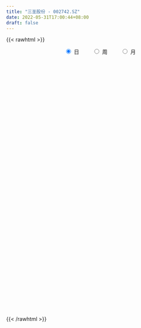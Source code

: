 ```yaml
---
title: "三圣股份 - 002742.SZ"
date: 2022-05-31T17:00:44+08:00
draft: false
---
```

{{< rawhtml >}}
    <div style="text-align: center">
        <label style="padding: 1rem;"><input style="margin-right: .5rem" type="radio" name="period" value="D" checked onclick="period_change(this)">日</label>
        <label style="padding: 1rem;"><input style="margin-right: .5rem" type="radio" name="period" value="W" onclick="period_change(this)">周</label>
        <label style="padding: 1rem;"><input style="margin-right: .5rem" type="radio" name="period" value="M" onclick="period_change(this)">月</label>
    </div>
    <div id="chart" style="height: 700px;"></div> 
    <script type="text/javascript">
        const D_v = [97477.98,100893.05,48291.0,58465.84,38786.84,41685.84,31037.0,47216.04,41617.54,51809.04,106845.84,91307.0,35222.0,255364.44,154939.01,113698.0,126139.5,88811.0,66279.01,52956.0,60341.04,54320.0,48999.0,52445.0,39421.5,40238.03,43283.04,33837.0,31082.52,65276.54,55965.04,108331.46,121865.0,80159.5,72457.0,114283.57,102310.67,164454.67,74319.0,103983.01,65028.5,43613.0,39296.0,67415.0,62986.5,65347.67,141119.0,88432.5,45438.0,71142.85,133387.32,89266.35,50267.5,119390.32,108842.5,60384.0,82169.35,75241.35,65708.0,112710.0,53126.0,45664.0,54461.0,43416.0,85250.0,66534.0,160737.0,126041.5,109082.5,87317.0,52193.5,50825.0,81340.0,55898.0,45152.0,61045.74,63151.0,45069.0,125723.44,165545.06,182565.15,79256.19,59302.0,71762.0,86275.5,80279.85,51791.81,52673.43,55233.82,49947.0,42368.5,55984.44,54061.26,57932.0,46129.0,33743.0,28358.0,22163.0,34536.0,36641.03,71308.0,32526.0,26853.5,31132.0,19423.0,27103.0,55952.0,19489.0,20471.78,29146.0,26161.0,46187.48,19699.0,23873.0,27922.08,20872.0,41196.08,47773.28,28300.0,37363.78,39613.0,42340.5,67591.15,35893.0,48460.0,56008.46,36949.0,43442.42,45998.8,53149.0,34535.04,48795.0,35833.5,37056.5,41893.0,38008.0,18792.0,31176.86,33582.0,44851.0,62889.0,67988.0,32425.0,34849.0,34037.0,32522.0,25597.0,32276.0,38736.0,43346.0,57656.5,64310.0,255376.51,158994.54,121400.0,72269.0,48906.26,66503.0,107819.1,194955.67,117191.04,69603.0,64288.04,58365.51,45394.0,64437.0,73503.5,47442.3,46837.0,67171.34,71993.0,49380.0,70270.22,64419.0,82355.0,59722.0,45296.0,33552.0,52778.22,34163.0,22822.0,25942.0,29764.0,44039.0,54845.0,35647.75,50715.0,70051.71,46249.0,108157.21,53900.5,37066.0,52955.0,37726.0,72381.0,78936.5,36647.0,49020.5,54756.0,95029.0,72560.82,59657.0,36115.0,49426.5,27267.5,28066.0,25759.0,24072.0,45282.5,25602.0,28425.0,27798.0,25731.0,68402.82,66203.0,51701.22,43516.0,29186.0,21868.5,26691.0,31080.0,23358.0,18322.0,16625.5,40369.0,28816.0,48258.0,31965.78,37677.0,25363.0,31910.0,32693.0,20017.0,27839.0,16108.0,70749.28,109520.68,84807.44,70947.68,70942.5,45518.0,85128.0,47118.45,42024.5,56208.0,32860.0,27911.0,21040.0,20064.0,31266.0]
const D_histogram = [0.0,0.0089344729,0.0172365874,0.0227533256,0.0166105384,0.0200365355,0.0190239713,0.0088573571,0.0081439876,-0.0057707363,-0.0138155185,-0.0324059884,-0.0750650107,-0.0984935587,-0.1116070511,-0.1064644577,-0.0905444093,-0.0736028601,-0.0586559322,-0.049438108,-0.0352472363,-0.0249846944,-0.0151126812,-0.002777623,0.0047173408,0.0087749773,0.0142745153,0.0203569799,0.0200577948,0.0214722729,0.0244759297,0.0442168266,0.0713981419,0.0748519283,0.0726547528,0.0866487245,0.0875237341,0.1048195675,0.1089258917,0.0845182868,0.0599181489,0.0401794091,0.0206018,0.0155062289,0.0107850221,0.0001396054,0.0131421598,0.0096227565,-0.0028133757,-0.0163509462,-0.006857589,0.0012728407,0.001099959,0.0129600477,0.0272436685,0.0301100914,0.0307069593,0.0342472744,0.0259671301,0.0246929115,0.0239913279,0.0172489917,0.003843676,-0.0053857782,-0.0025673119,-0.0165900519,0.0055530915,0.0255783375,0.0508261915,0.0594009751,0.0543878034,0.0371677428,0.0175818683,-0.0088819676,-0.016551249,-0.0100861777,-0.0142231884,-0.0158216193,0.0098180009,0.0569070453,0.0471952613,0.0456793701,0.0320450896,0.0382603504,0.0373586027,0.0408926482,0.0443757932,0.0360561218,0.0149490356,-0.0067187916,-0.0065270746,-0.0328345205,-0.030263024,-0.0211437719,-0.0313247278,-0.0389576962,-0.04833377,-0.0562861867,-0.0685447062,-0.0661107757,-0.0678465224,-0.0764173519,-0.0771616317,-0.0887399143,-0.0928978218,-0.0983568509,-0.0990156382,-0.1015109288,-0.0984133664,-0.0802612079,-0.0738634075,-0.0411766826,-0.0178829236,-0.0112294818,-0.0038418791,0.0029891909,0.0244227674,0.0455333677,0.0537439212,0.0654414271,0.0715421876,0.0704612621,0.074347713,0.0765071951,0.0734676077,0.0729048267,0.0622706176,0.0451011913,0.0233565191,0.0074889486,-0.0064329397,-0.0024364257,-0.0065582541,-0.0161756583,-0.018485729,-0.0307305367,-0.0376413082,-0.0433134494,-0.0369641752,-0.0226905247,-0.005422914,0.0128284163,0.0198613165,0.0232778378,0.0190901152,0.0122267468,0.002741904,-0.013638656,-0.027707947,-0.021658946,-0.0051824528,-0.0040819516,0.0186034444,0.0369936347,0.0363270739,0.0236682562,0.0111225185,-0.0083781445,0.0026266942,0.0334452651,0.0430820786,0.0362865,0.0296757737,0.0119726379,-0.0028477928,-0.0112489378,-0.036858564,-0.0514059735,-0.0747326285,-0.1028069686,-0.1238547483,-0.145494533,-0.1239197121,-0.1092925485,-0.0625234771,-0.0393991705,-0.0283883002,-0.0293114622,-0.0248359114,-0.0254508579,-0.0183171825,-0.0143171511,-0.0022474575,0.0136143765,0.0169506313,0.0262624557,0.0260081199,0.0407717843,0.0557852811,0.0840810759,0.100519885,0.1052452274,0.0970357973,0.08092829,0.0618067044,0.050591941,0.0377856647,0.0322251837,0.0161080292,-0.0338974412,-0.0405416892,-0.0521142664,-0.0520105062,-0.0566004969,-0.0631246442,-0.0678224964,-0.0645930455,-0.0647132835,-0.0616738306,-0.0560345342,-0.0412754936,-0.0265854054,-0.0254115531,-0.0052714374,0.0001855358,0.0057255629,0.0008033532,-0.0002093582,-0.0102052862,-0.0144354544,-0.0173498089,-0.0179707647,-0.0170807519,-0.0209950086,-0.0308583279,-0.0336521941,-0.0554044406,-0.0820292762,-0.0794929984,-0.0675653478,-0.0438408724,-0.0279060158,-0.0240070357,-0.0086562849,0.0092581719,0.0590899585,0.0795930719,0.0957735647,0.1043491673,0.107470792,0.1086799104,0.1134846327,0.1110980108,0.1104576561,0.0845283986,0.0707185629,0.0612386386,0.0516391138,0.0449028591,0.0319157334]
const D_fast = [0.0,0.0111680912,0.0237793524,0.0349844221,0.0329942695,0.0414294005,0.0451728291,0.0372205542,0.0385431816,0.0231857736,0.0116871118,-0.0150048553,-0.0764301303,-0.1244820679,-0.1654973231,-0.1869708441,-0.193686898,-0.1951460639,-0.194863119,-0.1980048218,-0.1926257591,-0.1886093908,-0.1825155479,-0.1708748956,-0.1622005965,-0.1559492157,-0.1468810489,-0.1357093392,-0.1309940757,-0.1242115293,-0.1150888901,-0.0842937865,-0.0392629357,-0.0170961673,-0.0011296546,0.0345264982,0.0572824413,0.1007831666,0.1321209637,0.1288429306,0.1192223299,0.1095284424,0.0951012833,0.0938822694,0.0918573182,0.0812468028,0.0975348971,0.0964211829,0.0832817068,0.0656563997,0.0734353598,0.0818839996,0.0819861077,0.0970862082,0.1181807462,0.1285746919,0.1368482996,0.1489504333,0.1471620716,0.1520610808,0.1573573293,0.154927241,0.1424828443,0.1319069455,0.1340835838,0.1159133309,0.1394447471,0.1658645776,0.2038189795,0.2272440068,0.235827786,0.227899661,0.2127092536,0.1840249257,0.1722178322,0.176161359,0.1684685512,0.1629147154,0.191008836,0.2523246416,0.254411673,0.2643156243,0.2586926161,0.2744729645,0.2829108675,0.2966680751,0.3112451684,0.3119395274,0.2945697001,0.271222175,0.2697821234,0.2352660474,0.2302717879,0.234105097,0.2160929591,0.1987205666,0.1772610504,0.155237087,0.125842391,0.1117486276,0.0930512502,0.0653760828,0.0453413951,0.0115781339,-0.015804229,-0.0458524708,-0.0712651678,-0.0991381905,-0.1206439697,-0.1225571132,-0.1346251646,-0.1122326104,-0.0934095823,-0.089563511,-0.083136378,-0.0755580103,-0.048018742,-0.0155247997,0.006121734,0.0341795968,0.0581659041,0.0747002942,0.0971736733,0.1184599542,0.1337872687,0.1514506945,0.1563841398,0.1504900113,0.1345844689,0.1205891354,0.1050590122,0.1084464199,0.1026850279,0.0890237091,0.0820922062,0.0621647643,0.0458436657,0.0293431621,0.0264513925,0.0350524118,0.0509642941,0.0724227284,0.0844209578,0.0936569386,0.0942417447,0.090435063,0.0816356963,0.0618454722,0.0408491944,0.0414834589,0.056664339,0.0567443522,0.0840806093,0.1117192084,0.1201344161,0.1133926624,0.1036275544,0.0820323551,0.0936938674,0.1328737546,0.1532810878,0.1555571341,0.1563653513,0.141655375,0.1261229961,0.1149096166,0.0800853494,0.0526864465,0.0106766344,-0.0430994479,-0.0951109146,-0.1531243326,-0.1625294397,-0.1752254133,-0.1440872112,-0.1308126971,-0.1268989019,-0.1351499295,-0.1368833565,-0.1438610174,-0.1413066376,-0.1408858941,-0.1293780648,-0.1101126367,-0.1025387241,-0.0866612858,-0.0804135916,-0.0554569811,-0.026497164,0.0228188997,0.0643876801,0.0954243294,0.1114738486,0.1155984138,0.1119285043,0.1133617261,0.110001866,0.1124976809,0.1004075337,0.041927703,0.0251480327,0.000546889,-0.0123519774,-0.0310920923,-0.0533974007,-0.075050877,-0.0879696875,-0.1042682463,-0.1166472511,-0.1250165882,-0.1205764211,-0.1125326842,-0.1177117202,-0.0988894638,-0.0933861067,-0.0864146889,-0.0911360602,-0.0922011112,-0.1047483607,-0.1125873925,-0.1198391993,-0.1249528462,-0.1283330215,-0.1374960303,-0.1550739315,-0.1662808463,-0.201884203,-0.2490163576,-0.2663533294,-0.2713170157,-0.2585527584,-0.2495944058,-0.2516971847,-0.238510505,-0.2182815053,-0.1536772291,-0.1132758477,-0.0731519637,-0.0384890692,-0.0084997466,0.0198793495,0.0530552299,0.0784431108,0.10541717,0.1006200122,0.1044898172,0.1103195526,0.1136298062,0.1181192663,0.1131110739]
const D_slow = [0.0,0.0022336182,0.0065427651,0.0122310965,0.0163837311,0.021392865,0.0261488578,0.0283631971,0.030399194,0.0289565099,0.0255026303,0.0174011332,-0.0013651195,-0.0259885092,-0.053890272,-0.0805063864,-0.1031424887,-0.1215432037,-0.1362071868,-0.1485667138,-0.1573785229,-0.1636246965,-0.1674028668,-0.1680972725,-0.1669179373,-0.164724193,-0.1611555642,-0.1560663192,-0.1510518705,-0.1456838022,-0.1395648198,-0.1285106131,-0.1106610777,-0.0919480956,-0.0737844074,-0.0521222263,-0.0302412928,-0.0040364009,0.023195072,0.0443246438,0.059304181,0.0693490333,0.0744994833,0.0783760405,0.081072296,0.0811071974,0.0843927373,0.0867984265,0.0860950825,0.082007346,0.0802929487,0.0806111589,0.0808861486,0.0841261606,0.0909370777,0.0984646005,0.1061413404,0.114703159,0.1211949415,0.1273681693,0.1333660013,0.1376782493,0.1386391683,0.1372927237,0.1366508957,0.1325033828,0.1338916556,0.14028624,0.1529927879,0.1678430317,0.1814399826,0.1907319182,0.1951273853,0.1929068934,0.1887690811,0.1862475367,0.1826917396,0.1787363348,0.181190835,0.1954175963,0.2072164117,0.2186362542,0.2266475266,0.2362126142,0.2455522648,0.2557754269,0.2668693752,0.2758834056,0.2796206645,0.2779409666,0.276309198,0.2681005679,0.2605348119,0.2552488689,0.2474176869,0.2376782629,0.2255948204,0.2115232737,0.1943870972,0.1778594033,0.1608977727,0.1417934347,0.1225030268,0.1003180482,0.0770935928,0.05250438,0.0277504705,0.0023727383,-0.0222306033,-0.0422959053,-0.0607617572,-0.0710559278,-0.0755266587,-0.0783340292,-0.0792944989,-0.0785472012,-0.0724415093,-0.0610581674,-0.0476221871,-0.0312618303,-0.0133762834,0.0042390321,0.0228259603,0.0419527591,0.060319661,0.0785458677,0.0941135221,0.1053888199,0.1112279497,0.1131001869,0.1114919519,0.1108828455,0.109243282,0.1051993674,0.1005779352,0.092895301,0.0834849739,0.0726566116,0.0634155678,0.0577429366,0.0563872081,0.0595943121,0.0645596413,0.0703791007,0.0751516295,0.0782083162,0.0788937922,0.0754841282,0.0685571415,0.063142405,0.0618467918,0.0608263039,0.065477165,0.0747255736,0.0838073421,0.0897244062,0.0925050358,0.0904104997,0.0910671732,0.0994284895,0.1101990091,0.1192706341,0.1266895776,0.129682737,0.1289707888,0.1261585544,0.1169439134,0.10409242,0.0854092629,0.0597075207,0.0287438337,-0.0076297996,-0.0386097276,-0.0659328647,-0.081563734,-0.0914135267,-0.0985106017,-0.1058384673,-0.1120474451,-0.1184101596,-0.1229894552,-0.126568743,-0.1271306073,-0.1237270132,-0.1194893554,-0.1129237415,-0.1064217115,-0.0962287654,-0.0822824451,-0.0612621762,-0.0361322049,-0.009820898,0.0144380513,0.0346701238,0.0501217999,0.0627697851,0.0722162013,0.0802724972,0.0842995045,0.0758251442,0.0656897219,0.0526611553,0.0396585288,0.0255084046,0.0097272435,-0.0072283806,-0.023376642,-0.0395549628,-0.0549734205,-0.068982054,-0.0793009274,-0.0859472788,-0.0923001671,-0.0936180264,-0.0935716425,-0.0921402517,-0.0919394134,-0.091991753,-0.0945430745,-0.0981519381,-0.1024893904,-0.1069820815,-0.1112522695,-0.1165010217,-0.1242156036,-0.1326286522,-0.1464797623,-0.1669870814,-0.186860331,-0.2037516679,-0.214711886,-0.22168839,-0.2276901489,-0.2298542201,-0.2275396772,-0.2127671876,-0.1928689196,-0.1689255284,-0.1428382366,-0.1159705386,-0.088800561,-0.0604294028,-0.0326549001,-0.0050404861,0.0160916136,0.0337712543,0.049080914,0.0619906924,0.0732164072,0.0811953405]
const D_data = [['2021-05-20', 5.27, 5.39, 5.25, 5.55],['2021-05-21', 5.4, 5.53, 5.37, 5.69],['2021-05-24', 5.51, 5.58, 5.5, 5.68],['2021-05-25', 5.58, 5.6, 5.53, 5.72],['2021-05-26', 5.59, 5.47, 5.46, 5.62],['2021-05-27', 5.45, 5.6, 5.43, 5.61],['2021-05-28', 5.59, 5.57, 5.5, 5.64],['2021-05-31', 5.57, 5.44, 5.35, 5.59],['2021-06-01', 5.45, 5.54, 5.4, 5.56],['2021-06-02', 5.51, 5.34, 5.33, 5.51],['2021-06-03', 5.31, 5.35, 5.18, 5.45],['2021-06-04', 5.27, 5.13, 5.07, 5.33],['2021-06-07', 4.62, 4.62, 4.62, 4.62],['2021-06-08', 4.52, 4.61, 4.52, 4.82],['2021-06-09', 4.53, 4.55, 4.51, 4.65],['2021-06-10', 4.54, 4.66, 4.51, 4.67],['2021-06-11', 4.6, 4.76, 4.59, 4.9],['2021-06-15', 4.73, 4.78, 4.71, 4.84],['2021-06-16', 4.81, 4.77, 4.74, 4.85],['2021-06-17', 4.78, 4.7, 4.68, 4.81],['2021-06-18', 4.7, 4.77, 4.62, 4.84],['2021-06-21', 4.76, 4.74, 4.7, 4.84],['2021-06-22', 4.74, 4.75, 4.74, 4.8],['2021-06-23', 4.77, 4.81, 4.74, 4.84],['2021-06-24', 4.79, 4.78, 4.74, 4.83],['2021-06-25', 4.78, 4.75, 4.71, 4.79],['2021-06-28', 4.73, 4.78, 4.73, 4.83],['2021-06-29', 4.8, 4.81, 4.74, 4.82],['2021-06-30', 4.81, 4.74, 4.7, 4.83],['2021-07-01', 4.73, 4.76, 4.71, 4.95],['2021-07-02', 4.83, 4.79, 4.75, 4.86],['2021-07-05', 4.81, 5.07, 4.8, 5.16],['2021-07-06', 5.07, 5.32, 4.9, 5.38],['2021-07-07', 5.32, 5.15, 5.12, 5.34],['2021-07-08', 5.16, 5.13, 5.1, 5.31],['2021-07-09', 5.1, 5.42, 5.05, 5.46],['2021-07-12', 5.5, 5.36, 5.26, 5.58],['2021-07-13', 5.4, 5.69, 5.32, 5.78],['2021-07-14', 5.65, 5.67, 5.62, 5.75],['2021-07-15', 5.51, 5.34, 5.22, 5.53],['2021-07-16', 5.28, 5.27, 5.2, 5.47],['2021-07-19', 5.27, 5.26, 5.18, 5.35],['2021-07-20', 5.13, 5.19, 5.12, 5.3],['2021-07-21', 5.19, 5.33, 5.19, 5.42],['2021-07-22', 5.33, 5.33, 5.28, 5.48],['2021-07-23', 5.31, 5.23, 5.15, 5.34],['2021-07-26', 5.37, 5.55, 5.13, 5.56],['2021-07-27', 5.58, 5.39, 5.32, 5.58],['2021-07-28', 5.33, 5.25, 5.16, 5.4],['2021-07-29', 5.26, 5.17, 5.13, 5.38],['2021-07-30', 5.17, 5.45, 5.06, 5.69],['2021-08-02', 5.49, 5.49, 5.3, 5.58],['2021-08-03', 5.43, 5.42, 5.4, 5.55],['2021-08-04', 5.41, 5.62, 5.36, 5.71],['2021-08-05', 5.6, 5.75, 5.54, 5.77],['2021-08-06', 5.73, 5.69, 5.59, 5.75],['2021-08-09', 5.67, 5.71, 5.64, 5.85],['2021-08-10', 5.71, 5.8, 5.65, 5.86],['2021-08-11', 5.8, 5.68, 5.66, 5.84],['2021-08-12', 5.68, 5.78, 5.66, 5.95],['2021-08-13', 5.78, 5.82, 5.7, 5.89],['2021-08-16', 5.8, 5.76, 5.72, 5.88],['2021-08-17', 5.74, 5.65, 5.6, 5.79],['2021-08-18', 5.66, 5.66, 5.49, 5.72],['2021-08-19', 5.66, 5.81, 5.5, 5.94],['2021-08-20', 5.81, 5.58, 5.5, 5.81],['2021-08-23', 5.58, 6.07, 5.58, 6.08],['2021-08-24', 6.1, 6.19, 6.0, 6.35],['2021-08-25', 6.21, 6.43, 6.15, 6.48],['2021-08-26', 6.43, 6.38, 6.33, 6.5],['2021-08-27', 6.42, 6.29, 6.26, 6.43],['2021-08-30', 6.3, 6.14, 6.09, 6.44],['2021-08-31', 6.14, 6.06, 5.9, 6.16],['2021-09-01', 6.06, 5.88, 5.86, 6.19],['2021-09-02', 5.88, 6.04, 5.84, 6.09],['2021-09-03', 6.06, 6.23, 6.04, 6.29],['2021-09-06', 6.27, 6.12, 6.01, 6.3],['2021-09-07', 6.09, 6.15, 6.06, 6.25],['2021-09-08', 6.2, 6.58, 6.2, 6.76],['2021-09-09', 6.48, 7.1, 6.48, 7.17],['2021-09-10', 7.13, 6.56, 6.51, 7.21],['2021-09-13', 6.56, 6.7, 6.43, 6.85],['2021-09-14', 6.64, 6.57, 6.54, 6.74],['2021-09-15', 6.54, 6.86, 6.53, 6.9],['2021-09-16', 6.8, 6.85, 6.8, 7.17],['2021-09-17', 6.87, 6.98, 6.8, 7.15],['2021-09-22', 6.92, 7.07, 6.87, 7.14],['2021-09-23', 7.05, 6.98, 6.9, 7.15],['2021-09-24', 7.04, 6.8, 6.76, 7.04],['2021-09-27', 6.81, 6.72, 6.59, 6.88],['2021-09-28', 6.72, 6.97, 6.66, 7.04],['2021-09-29', 6.93, 6.59, 6.55, 6.94],['2021-09-30', 6.59, 6.9, 6.59, 7.04],['2021-10-08', 6.99, 7.03, 6.95, 7.17],['2021-10-11', 7.08, 6.8, 6.75, 7.08],['2021-10-12', 6.8, 6.79, 6.62, 6.92],['2021-10-13', 6.8, 6.72, 6.65, 6.84],['2021-10-14', 6.72, 6.68, 6.6, 6.77],['2021-10-15', 6.67, 6.55, 6.45, 6.67],['2021-10-18', 6.52, 6.68, 6.45, 6.78],['2021-10-19', 6.68, 6.6, 6.35, 6.7],['2021-10-20', 6.53, 6.45, 6.44, 6.6],['2021-10-21', 6.45, 6.48, 6.35, 6.55],['2021-10-22', 6.5, 6.26, 6.25, 6.51],['2021-10-25', 6.23, 6.25, 6.18, 6.35],['2021-10-26', 6.24, 6.14, 6.14, 6.31],['2021-10-27', 6.18, 6.11, 5.88, 6.19],['2021-10-28', 6.13, 6.0, 6.0, 6.15],['2021-10-29', 6.01, 5.99, 5.96, 6.08],['2021-11-01', 5.99, 6.16, 5.88, 6.22],['2021-11-02', 6.16, 6.01, 5.98, 6.22],['2021-11-03', 6.1, 6.39, 6.0, 6.52],['2021-11-04', 6.42, 6.39, 6.3, 6.46],['2021-11-05', 6.39, 6.24, 6.22, 6.46],['2021-11-08', 6.2, 6.27, 6.13, 6.36],['2021-11-09', 6.31, 6.29, 6.18, 6.35],['2021-11-10', 6.27, 6.55, 6.24, 6.57],['2021-11-11', 6.55, 6.68, 6.55, 6.78],['2021-11-12', 6.74, 6.63, 6.62, 6.75],['2021-11-15', 6.69, 6.77, 6.54, 6.86],['2021-11-16', 6.82, 6.8, 6.71, 6.88],['2021-11-17', 6.82, 6.78, 6.69, 6.91],['2021-11-18', 6.78, 6.91, 6.76, 7.06],['2021-11-19', 6.94, 6.97, 6.87, 7.05],['2021-11-22', 6.97, 6.97, 6.9, 7.13],['2021-11-23', 6.99, 7.06, 6.93, 7.19],['2021-11-24', 7.06, 6.97, 6.93, 7.1],['2021-11-25', 6.98, 6.87, 6.83, 7.0],['2021-11-26', 6.87, 6.75, 6.7, 6.95],['2021-11-29', 6.68, 6.75, 6.6, 6.82],['2021-11-30', 6.8, 6.71, 6.66, 6.8],['2021-12-01', 6.62, 6.92, 6.62, 6.96],['2021-12-02', 6.95, 6.83, 6.83, 7.03],['2021-12-03', 6.8, 6.73, 6.63, 6.84],['2021-12-06', 6.73, 6.79, 6.67, 6.83],['2021-12-07', 6.79, 6.62, 6.56, 6.83],['2021-12-08', 6.6, 6.62, 6.53, 6.67],['2021-12-09', 6.61, 6.58, 6.5, 6.65],['2021-12-10', 6.58, 6.71, 6.51, 6.77],['2021-12-13', 6.75, 6.85, 6.75, 7.02],['2021-12-14', 6.86, 6.97, 6.74, 7.05],['2021-12-15', 7.03, 7.09, 6.93, 7.17],['2021-12-16', 7.1, 7.04, 7.01, 7.19],['2021-12-17', 6.99, 7.05, 6.99, 7.13],['2021-12-20', 7.11, 6.98, 6.9, 7.11],['2021-12-21', 7.05, 6.94, 6.88, 7.1],['2021-12-22', 7.03, 6.88, 6.86, 7.03],['2021-12-23', 6.83, 6.73, 6.72, 6.92],['2021-12-24', 6.72, 6.67, 6.58, 6.78],['2021-12-27', 6.67, 6.89, 6.59, 6.96],['2021-12-28', 6.9, 7.08, 6.81, 7.1],['2021-12-29', 7.13, 6.94, 6.85, 7.13],['2021-12-30', 7.05, 7.29, 6.92, 7.63],['2021-12-31', 7.29, 7.38, 7.22, 7.78],['2022-01-04', 7.22, 7.23, 7.18, 7.4],['2022-01-05', 7.23, 7.08, 7.03, 7.33],['2022-01-06', 7.08, 7.04, 7.02, 7.17],['2022-01-07', 7.08, 6.88, 6.86, 7.13],['2022-01-10', 6.81, 7.25, 6.8, 7.4],['2022-01-11', 7.2, 7.64, 7.13, 7.83],['2022-01-12', 7.67, 7.53, 7.48, 7.72],['2022-01-13', 7.6, 7.38, 7.38, 7.65],['2022-01-14', 7.41, 7.39, 7.25, 7.44],['2022-01-17', 7.4, 7.22, 7.15, 7.41],['2022-01-18', 7.22, 7.19, 7.09, 7.38],['2022-01-19', 7.19, 7.22, 7.12, 7.43],['2022-01-20', 7.2, 6.91, 6.86, 7.25],['2022-01-21', 6.91, 6.92, 6.83, 7.05],['2022-01-24', 6.94, 6.67, 6.67, 6.98],['2022-01-25', 6.7, 6.41, 6.35, 6.73],['2022-01-26', 6.31, 6.28, 6.2, 6.48],['2022-01-27', 6.29, 6.05, 6.05, 6.29],['2022-01-28', 6.13, 6.48, 6.08, 6.58],['2022-02-07', 6.35, 6.39, 6.11, 6.48],['2022-02-08', 6.42, 6.88, 6.35, 6.9],['2022-02-09', 6.96, 6.72, 6.69, 7.0],['2022-02-10', 6.71, 6.62, 6.58, 6.77],['2022-02-11', 6.6, 6.46, 6.42, 6.63],['2022-02-14', 6.63, 6.5, 6.45, 6.73],['2022-02-15', 6.57, 6.41, 6.36, 6.58],['2022-02-16', 6.41, 6.49, 6.37, 6.53],['2022-02-17', 6.5, 6.45, 6.39, 6.54],['2022-02-18', 6.41, 6.57, 6.37, 6.57],['2022-02-21', 6.57, 6.68, 6.51, 6.79],['2022-02-22', 6.63, 6.57, 6.55, 6.79],['2022-02-23', 6.59, 6.68, 6.59, 6.78],['2022-02-24', 6.68, 6.59, 6.42, 6.74],['2022-02-25', 6.62, 6.83, 6.61, 6.86],['2022-02-28', 6.78, 6.94, 6.72, 6.97],['2022-03-01', 6.92, 7.27, 6.85, 7.43],['2022-03-02', 7.33, 7.31, 7.22, 7.38],['2022-03-03', 7.38, 7.3, 7.21, 7.38],['2022-03-04', 7.28, 7.21, 7.16, 7.31],['2022-03-07', 7.14, 7.12, 7.11, 7.31],['2022-03-08', 7.23, 7.05, 6.99, 7.23],['2022-03-09', 7.11, 7.12, 6.8, 7.23],['2022-03-10', 7.3, 7.08, 7.05, 7.3],['2022-03-11', 7.01, 7.16, 6.92, 7.19],['2022-03-14', 7.18, 7.0, 7.0, 7.3],['2022-03-15', 7.0, 6.4, 6.3, 7.0],['2022-03-16', 6.55, 6.77, 6.2, 6.77],['2022-03-17', 6.86, 6.63, 6.6, 7.02],['2022-03-18', 6.63, 6.71, 6.5, 6.77],['2022-03-21', 6.75, 6.6, 6.5, 6.87],['2022-03-22', 6.58, 6.5, 6.45, 6.59],['2022-03-23', 6.54, 6.44, 6.4, 6.54],['2022-03-24', 6.42, 6.48, 6.34, 6.53],['2022-03-25', 6.48, 6.39, 6.36, 6.48],['2022-03-28', 6.44, 6.38, 6.25, 6.44],['2022-03-29', 6.4, 6.38, 6.29, 6.46],['2022-03-30', 6.42, 6.5, 6.3, 6.5],['2022-03-31', 6.46, 6.54, 6.42, 6.57],['2022-04-01', 6.5, 6.38, 6.37, 6.5],['2022-04-06', 6.35, 6.65, 6.3, 6.93],['2022-04-07', 6.6, 6.52, 6.51, 6.92],['2022-04-08', 6.56, 6.54, 6.31, 6.6],['2022-04-11', 6.48, 6.4, 6.3, 6.49],['2022-04-12', 6.33, 6.42, 6.23, 6.44],['2022-04-13', 6.42, 6.26, 6.25, 6.42],['2022-04-14', 6.27, 6.27, 6.22, 6.35],['2022-04-15', 6.27, 6.24, 6.06, 6.3],['2022-04-18', 6.14, 6.23, 6.05, 6.25],['2022-04-19', 6.24, 6.22, 6.1, 6.29],['2022-04-20', 6.16, 6.12, 6.1, 6.24],['2022-04-21', 6.12, 5.97, 5.86, 6.14],['2022-04-22', 5.97, 5.98, 5.8, 6.05],['2022-04-25', 5.9, 5.62, 5.6, 6.07],['2022-04-26', 5.62, 5.35, 5.29, 5.66],['2022-04-27', 5.35, 5.56, 5.14, 5.62],['2022-04-28', 5.42, 5.63, 5.39, 5.74],['2022-04-29', 5.66, 5.8, 5.64, 5.84],['2022-05-05', 5.8, 5.75, 5.68, 5.86],['2022-05-06', 5.63, 5.6, 5.51, 5.63],['2022-05-09', 5.6, 5.75, 5.53, 5.79],['2022-05-10', 5.65, 5.84, 5.65, 5.87],['2022-05-11', 5.93, 6.42, 5.78, 6.42],['2022-05-12', 6.42, 6.27, 6.15, 6.6],['2022-05-13', 6.24, 6.36, 6.13, 6.5],['2022-05-16', 6.31, 6.39, 6.18, 6.49],['2022-05-17', 6.31, 6.42, 6.26, 6.5],['2022-05-18', 6.4, 6.48, 6.21, 6.5],['2022-05-19', 6.45, 6.62, 6.35, 6.8],['2022-05-20', 6.62, 6.62, 6.54, 6.7],['2022-05-23', 6.63, 6.72, 6.58, 6.78],['2022-05-24', 6.78, 6.41, 6.41, 6.8],['2022-05-25', 6.41, 6.52, 6.41, 6.58],['2022-05-26', 6.51, 6.57, 6.41, 6.58],['2022-05-27', 6.58, 6.57, 6.5, 6.62],['2022-05-30', 6.59, 6.61, 6.5, 6.64],['2022-05-31', 6.6, 6.52, 6.42, 6.64]]
const W_v = [203904.68,329254.88,325537.42,366593.74,207254.26,252024.19,439146.37,277723.87,766894.8500000001,1385828.24,2505444.7000000002,2286860.9299999997,847726.03,505739.54,449194.99,783329.23,552581.76,927568.1000000001,550890.5800000001,805508.23,520314.94,373188.68,343495.02,229662.5,248758.26,211243.36,420564.71,235663.6,376588.36,243002.44,209590.5,404206.4,307200.38,913645.88,1838560.7,1783471.3599999999,630094.39,809144.3100000001,537919.12,399397.18,237266.9,380253.44,283583.86,398051.54,350926.43,190561.79,238853.9,398918.34,356944.92,340307.8199999999,452796.18,228268.62,436405.87,286261.86,239761.9,177095.7,128812.68,239665.62,194163.7,186840.93,293303.93,282836.45,347231.12,212560.1,282381.73,365607.88,275861.1,665224.24,311174.55,386446.39,366667.91,181187.11,225367.24,279982.38,142966.51,252577.51,183530.52,1225599.77,509888.12,287189.21,355012.94,563700.5700000001,601379.55,681505.92,458784.85,538642.24,482968.8,1398262.1500000001,1352937.6100000001,671986.41,212248.17,417289.72,284537.26,171121.3,239646.47,179092.48,195086.5,243227.43,181281.97,158870.66,154091.69,590501.48,324960.58,175871.7,113688.0,88590.5,104929.0,129425.12,161899.86,144980.1,160392.5,147177.36,14625.0,65039.64,80873.49,110826.46,162595.94,112286.8,87714.68,70983.24,84230.14,70102.06,79061.04,133490.91,99578.49,121855.08,168441.26,195010.2,105235.0,261867.36,569309.1799999999,207276.41,432974.1,437593.5,279305.92,881341.8,495746.58,267417.65,408196.86,652670.27,572638.51,226285.0,136721.81,268713.08,864679.4199999999,410431.46,225286.59,138535.53,216314.52,78087.95,165214.01,376410.79,396775.14,450455.38,318535.0,682947.51,416437.79,272471.74,386501.56,213603.19,205289.0,148607.1,120130.06,125080.32,39619.0,127869.52,77658.0,107119.0,93153.0,126405.6,114301.16,258128.52,121162.5,198683.0,93572.0,105753.5,87612.12,142057.0,301137.0,188568.0,209660.0,169714.5,71833.5,75915.26,182033.5,217461.5,353507.36,265043.0,315044.0,465188.01,328808.34,412056.5,510868.36,1028770.49,208115.5,280480.48,328404.51,218266.52,338795.46,685362.95,268387.05,235423.53,229444.14,497096.53,510095.85,278658.17,479519.67,428150.67,388954.7,295325.0,535371.5,294260.74,582053.65,376875.54,159699.06,202361.2,57932.0,164929.0,198460.53,142438.78,145066.48,166063.44,222801.43,230858.68,209369.04,163451.86,243002.0,163168.0,579683.55,309078.26,553856.85,289142.31,305651.56,285344.0,165469.22,255298.46,298327.71,274711.0,318117.82,154591.0,152838.5,186307.04,152341.5,127490.5,175173.78,52710.0,309024.4,319654.63,180043.5,51330.0]
const W_histogram = [0.0,0.0614819373,0.0373423733,0.061951196,0.0712789983,0.0874551217,0.1208524015,0.1406556715,0.3052227395,0.5449993327,0.6112838653,0.5975015153,0.4484264013,0.3362424353,0.2442226958,0.2473619163,0.2659376039,0.4261471378,0.4558320935,0.4427272028,0.4596227168,0.367304081,0.3515204498,0.239027142,0.183059778,0.1054136087,0.1037167882,0.0594293832,0.0626705712,-0.1294406166,-0.1721553493,-0.1689008072,-0.1801046197,0.0279456869,-0.2120427984,-0.5763209471,-0.8204617489,-0.9292984583,-1.0585459524,-1.1150023981,-1.1327528859,-1.0711981829,-0.9868487961,-0.8935053331,-0.8148545729,-0.7227132285,-0.7120593531,-0.7845052698,-0.7511435089,-0.6983170544,-0.587651513,-0.4913802897,-0.3712414773,-0.3114941504,-0.25519834,-0.2196641759,-0.1610569049,-0.0757086787,-0.0009968921,0.0681244784,0.1255980302,0.2024342262,0.2407196767,0.2654011614,0.2821524672,0.3042693989,0.3191598652,0.3523593489,0.3333154874,0.3254610811,0.2899624364,0.2720390414,0.2660764276,0.2517069272,0.2335049431,0.2201832044,0.2176090082,0.2357627246,0.1174899517,0.0763123338,0.0742028424,0.1108809298,0.1422277518,0.1944819181,0.2273272911,0.1802205524,0.1780678962,0.2081637093,0.3032367569,0.2960447849,0.2475465796,0.1663999368,0.0905092541,0.0385391764,-0.0076651142,-0.0602922991,-0.0859692351,-0.0638689467,-0.0552809114,-0.0348859551,-0.0318076822,0.0059001509,0.0183825679,0.0087356002,-0.0317691138,-0.0469803865,-0.0404878736,-0.0305890902,-0.0012440585,0.0279752219,0.0510784903,0.0354144493,0.0272586668,0.0343277172,0.0333619258,0.0476350399,0.0515723872,0.0436404076,0.01082485,-0.0035488864,-0.007510211,0.0054329291,0.0130600639,0.0321397671,0.0421101445,0.0628746111,0.0802893732,0.100852175,0.0834004224,0.1309916041,0.0814869867,0.0610407727,0.0597468848,0.0773578452,0.0575297705,0.0462103712,0.0299333001,0.0176773792,0.039616843,0.0716019053,0.1061353009,0.1186625158,0.1088560826,0.0992678571,0.1103867962,0.0734062432,0.047998992,0.0253628537,0.0170030102,0.000243063,0.0039339584,0.0304322775,0.062747458,0.070706263,0.0755841288,0.1234134857,0.1290050565,0.1381681319,0.1309055547,0.1344898816,0.0805607483,0.050024453,0.0005373676,-0.0135623713,-0.0315153827,-0.0546996541,-0.082375455,-0.1118660748,-0.1292060958,-0.1524049404,-0.1528236096,-0.1194485439,-0.0938111439,-0.0722391734,-0.0535433492,-0.0732461595,-0.0794406248,-0.097722365,-0.1728150413,-0.205156859,-0.2168365575,-0.2380716923,-0.236836776,-0.2018977055,-0.172093811,-0.1351914987,-0.1024863299,-0.0828271944,-0.0549560749,-0.0054046913,0.0296231494,0.0715131262,0.1274705783,0.1271182042,0.1224713212,0.1157353601,0.108417508,0.1034241529,0.0692813041,0.0229672724,-0.0043491977,-0.020231007,-0.0242380713,0.0171154465,0.0349154914,0.0439599315,0.0635348026,0.0898153415,0.1116965434,0.1058061626,0.1432035024,0.1563063255,0.1780275798,0.2093498647,0.2062801745,0.1992139705,0.1914737322,0.1443515961,0.0868122191,0.0268383174,0.0016064489,0.0084037216,0.0317098782,0.0283315712,0.0211040152,0.0117946047,0.0246158193,0.0046311495,0.0346827145,0.0172222473,0.0353140528,0.0121191333,-0.0338506817,-0.0648049748,-0.0762811546,-0.0652007203,-0.0327563667,-0.0159892459,-0.0354178941,-0.0681378462,-0.0875345205,-0.0865151049,-0.1019116592,-0.1240053286,-0.143750387,-0.1619370301,-0.1165594702,-0.0653630354,-0.0328377443,-0.0136453501]
const W_fast = [0.0,0.0768524217,0.0620484509,0.1021450727,0.1292926245,0.1673325284,0.2309429086,0.2859100964,0.5267828493,0.9028092756,1.1219147746,1.2575078034,1.2205392898,1.1924159325,1.161451867,1.2264315665,1.3114916551,1.5782379735,1.7218809525,1.8194578626,1.9512590558,1.9507664402,2.0228629215,1.9701263992,1.9599239797,1.9086312126,1.9328635892,1.9034335299,1.9223423607,1.6978710188,1.6121174488,1.5731467891,1.5169168216,1.73195355,1.4389543651,0.9305959797,0.4813397406,0.1401784166,-0.2537055656,-0.5889126108,-0.8898513201,-1.0960961628,-1.258458975,-1.3884918453,-1.5135547283,-1.602091691,-1.7694526539,-2.0380248881,-2.1924490045,-2.3142018135,-2.3504491504,-2.3770229995,-2.3496945565,-2.3678207671,-2.3753245417,-2.3947064216,-2.3763633768,-2.3099423203,-2.2354797567,-2.1493272667,-2.0604542073,-1.9330094547,-1.834544085,-1.7435123101,-1.6562228874,-1.5580386059,-1.4633581734,-1.3420688525,-1.2777838421,-1.2042729782,-1.1672810138,-1.1171946484,-1.0566381553,-1.0080809239,-0.9679066722,-0.9261826098,-0.874354554,-0.7972601564,-0.8861604414,-0.9082599759,-0.8918187567,-0.8274204368,-0.7605166769,-0.6596420311,-0.5699648353,-0.5720164359,-0.529652118,-0.4475153776,-0.2766331408,-0.2098139166,-0.1964254769,-0.2359721356,-0.2892355048,-0.3315707883,-0.3796913575,-0.4473916171,-0.4945608619,-0.4884278103,-0.4936600027,-0.4819865352,-0.4868601828,-0.447677312,-0.430599253,-0.4380623207,-0.4865093131,-0.5134656825,-0.5170951379,-0.5148436271,-0.48580961,-0.4495965241,-0.4137236332,-0.4205340619,-0.4218751777,-0.406224198,-0.398849508,-0.3726676339,-0.3558371898,-0.3528590675,-0.3829684126,-0.3982293705,-0.4040682479,-0.3897668755,-0.3788747247,-0.3517600798,-0.3312621663,-0.2947790469,-0.2572919414,-0.211516096,-0.208117743,-0.1277786603,-0.1569115309,-0.1620975518,-0.1484547185,-0.1115042968,-0.1169499288,-0.1167167353,-0.1255104814,-0.1333470575,-0.1015033829,-0.0516178443,0.0094493765,0.0516422204,0.0690498078,0.0842785466,0.1229941847,0.1043651925,0.0909576893,0.0746622644,0.0705531736,0.0538539921,0.0585283771,0.0926347656,0.1406368106,0.1662721813,0.1900460793,0.2687288077,0.3065716426,0.350276751,0.3757405624,0.4129473598,0.3791584134,0.3611282314,0.3117754879,0.2942851562,0.2684532991,0.2315941142,0.1833244495,0.1258673111,0.076225766,0.0149256864,-0.0236988852,-0.0201859555,-0.0180013415,-0.0144891643,-0.0091791774,-0.0471935275,-0.0732481491,-0.1159604806,-0.2342569171,-0.3178879496,-0.3837767875,-0.4645298453,-0.5225041231,-0.538039479,-0.5512590372,-0.5481545995,-0.5410710133,-0.5421186764,-0.5279865756,-0.4797863648,-0.4373527367,-0.3775844784,-0.2897593817,-0.2583322047,-0.2323612575,-0.2101633785,-0.1903768536,-0.1695141705,-0.1863366932,-0.2269089068,-0.2553126764,-0.2762522374,-0.2863188196,-0.2406864401,-0.2141575224,-0.1941230995,-0.1586645276,-0.1099301534,-0.0601248157,-0.0395636558,0.0336345596,0.0858139641,0.1520421134,0.2357018644,0.2842022178,0.3269395065,0.3670677013,0.3560334641,0.3201971419,0.2669328196,0.2421025633,0.2510007664,0.2822343926,0.2859389784,0.2839874262,0.2776266668,0.2966018363,0.2777749539,0.3164971975,0.3033422922,0.3302626108,0.3100974746,0.2556649893,0.2085094524,0.1779629839,0.1727432382,0.1969985001,0.2097683094,0.1814851878,0.1317307741,0.0904504696,0.069841109,0.0289666399,-0.0241283616,-0.0798110168,-0.1384819174,-0.1222442251,-0.087388549,-0.063072694,-0.0472916373]
const W_slow = [0.0,0.0153704843,0.0247060776,0.0401938767,0.0580136262,0.0798774067,0.110090507,0.1452544249,0.2215601098,0.357809943,0.5106309093,0.6600062881,0.7721128884,0.8561734973,0.9172291712,0.9790696503,1.0455540512,1.1520908357,1.2660488591,1.3767306598,1.491636339,1.5834623592,1.6713424717,1.7310992572,1.7768642017,1.8032176039,1.8291468009,1.8440041467,1.8596717895,1.8273116354,1.7842727981,1.7420475963,1.6970214413,1.7040078631,1.6509971635,1.5069169267,1.3018014895,1.0694768749,0.8048403868,0.5260897873,0.2429015658,-0.0248979799,-0.2716101789,-0.4949865122,-0.6987001554,-0.8793784625,-1.0573933008,-1.2535196183,-1.4413054955,-1.6158847591,-1.7627976374,-1.8856427098,-1.9784530791,-2.0563266167,-2.1201262017,-2.1750422457,-2.2153064719,-2.2342336416,-2.2344828646,-2.217451745,-2.1860522375,-2.1354436809,-2.0752637617,-2.0089134714,-1.9383753546,-1.8623080049,-1.7825180386,-1.6944282014,-1.6110993295,-1.5297340592,-1.4572434501,-1.3892336898,-1.3227145829,-1.2597878511,-1.2014116153,-1.1463658142,-1.0919635622,-1.033022881,-1.0036503931,-0.9845723096,-0.9660215991,-0.9383013666,-0.9027444287,-0.8541239491,-0.7972921264,-0.7522369883,-0.7077200142,-0.6556790869,-0.5798698977,-0.5058587015,-0.4439720566,-0.4023720724,-0.3797447588,-0.3701099647,-0.3720262433,-0.3870993181,-0.4085916268,-0.4245588635,-0.4383790914,-0.4471005801,-0.4550525007,-0.4535774629,-0.448981821,-0.4467979209,-0.4547401993,-0.466485296,-0.4766072644,-0.4842545369,-0.4845655515,-0.477571746,-0.4648021235,-0.4559485112,-0.4491338445,-0.4405519152,-0.4322114337,-0.4203026738,-0.407409577,-0.3964994751,-0.3937932626,-0.3946804842,-0.3965580369,-0.3951998046,-0.3919347886,-0.3838998469,-0.3733723108,-0.357653658,-0.3375813147,-0.3123682709,-0.2915181653,-0.2587702643,-0.2383985176,-0.2231383245,-0.2082016033,-0.188862142,-0.1744796993,-0.1629271065,-0.1554437815,-0.1510244367,-0.1411202259,-0.1232197496,-0.0966859244,-0.0670202954,-0.0398062748,-0.0149893105,0.0126073885,0.0309589493,0.0429586973,0.0492994107,0.0535501633,0.0536109291,0.0545944187,0.0622024881,0.0778893526,0.0955659183,0.1144619505,0.1453153219,0.1775665861,0.2121086191,0.2448350077,0.2784574781,0.2985976652,0.3111037784,0.3112381203,0.3078475275,0.2999686818,0.2862937683,0.2656999045,0.2377333858,0.2054318619,0.1673306268,0.1291247244,0.0992625884,0.0758098024,0.0577500091,0.0443641718,0.0260526319,0.0061924757,-0.0182381155,-0.0614418759,-0.1127310906,-0.16694023,-0.226458153,-0.2856673471,-0.3361417734,-0.3791652262,-0.4129631009,-0.4385846833,-0.4592914819,-0.4730305007,-0.4743816735,-0.4669758861,-0.4490976046,-0.41722996,-0.385450409,-0.3548325787,-0.3258987386,-0.2987943616,-0.2729383234,-0.2556179974,-0.2498761793,-0.2509634787,-0.2560212304,-0.2620807483,-0.2578018866,-0.2490730138,-0.2380830309,-0.2221993303,-0.1997454949,-0.1718213591,-0.1453698184,-0.1095689428,-0.0704923614,-0.0259854665,0.0263519997,0.0779220433,0.127725536,0.175593969,0.211681868,0.2333849228,0.2400945022,0.2404961144,0.2425970448,0.2505245144,0.2576074072,0.262883411,0.2658320621,0.271986017,0.2731438044,0.281814483,0.2861200448,0.294948558,0.2979783413,0.2895156709,0.2733144272,0.2542441386,0.2379439585,0.2297548668,0.2257575553,0.2169030818,0.1998686203,0.1779849901,0.1563562139,0.1308782991,0.099876967,0.0639393702,0.0234551127,-0.0056847549,-0.0220255137,-0.0302349498,-0.0336462873]
const W_data = [['2017-07-07', 12.8802, 12.4423, 11.7805, 12.9337],['2017-07-14', 12.4325, 13.4057, 12.4033, 14.2037],['2017-07-21', 13.3765, 12.4763, 11.7805, 13.4008],['2017-07-28', 12.4714, 13.1332, 12.3839, 13.7707],['2017-08-04', 12.9872, 13.0943, 12.924, 13.5517],['2017-08-11', 13.1527, 13.323, 12.4374, 13.4592],['2017-08-18', 13.1867, 13.7707, 12.9921, 14.1989],['2017-08-25', 13.7707, 13.868, 13.4398, 14.2767],['2017-09-01', 13.868, 16.3885, 13.8436, 16.5199],['2017-09-08', 17.0309, 18.8118, 16.2182, 19.6877],['2017-09-15', 18.6853, 17.9943, 16.2815, 19.6001],['2017-09-22', 17.3909, 17.7024, 17.1282, 19.9018],['2017-09-29', 17.7024, 16.0869, 16.0187, 17.7121],['2017-10-13', 16.0869, 16.2718, 15.863, 16.7097],['2017-10-20', 16.1355, 16.3302, 15.0163, 16.6513],['2017-10-27', 16.3107, 17.6148, 16.2523, 18.1792],['2017-11-03', 17.5953, 18.2181, 16.7389, 18.8215],['2017-11-10', 18.1792, 20.9139, 17.3228, 21.6535],['2017-11-17', 20.836, 20.3202, 19.5417, 21.0015],['2017-11-24', 20.5733, 20.3786, 19.7655, 23.0646],['2017-12-01', 20.33, 21.3324, 20.2424, 21.8773],['2017-12-08', 21.274, 20.3105, 18.7826, 21.6049],['2017-12-15', 20.3105, 21.4978, 20.3105, 22.5197],['2017-12-22', 21.3907, 20.4176, 19.9018, 21.5367],['2017-12-29', 20.4176, 21.0891, 19.6098, 21.1669],['2018-01-05', 21.0891, 20.8263, 20.6317, 21.2448],['2018-01-12', 20.7679, 21.9065, 20.4468, 22.1693],['2018-01-19', 21.9065, 21.5757, 20.9917, 22.2277],['2018-01-26', 21.5757, 22.3737, 21.4978, 22.6754],['2018-02-02', 22.3542, 19.6487, 19.6487, 22.4807],['2018-02-23', 18.6658, 21.0209, 18.6366, 21.1183],['2018-03-02', 20.8944, 21.6049, 20.4857, 21.8773],['2018-03-09', 21.5951, 21.5075, 21.2934, 22.1888],['2018-03-16', 21.5854, 24.9721, 21.4491, 25.5949],['2018-03-23', 27.4732, 19.4346, 19.4346, 30.2176],['2018-03-30', 17.8873, 16.1452, 16.0577, 17.8873],['2018-04-04', 16.3496, 15.6392, 15.4154, 16.7],['2018-04-13', 15.5711, 15.8436, 15.0358, 16.1258],['2018-04-20', 15.6781, 14.2767, 14.0237, 15.756],['2018-04-27', 14.2183, 13.9069, 13.5858, 14.5006],['2018-05-04', 13.9069, 13.3425, 13.2743, 13.9069],['2018-05-11', 13.3425, 13.5856, 13.2743, 14.1015],['2018-05-18', 13.4976, 13.4193, 13.302, 13.6638],['2018-05-25', 13.4976, 13.2041, 13.1161, 13.9671],['2018-06-01', 13.2139, 12.7151, 12.2261, 13.3117],['2018-06-08', 12.7347, 12.6173, 12.3532, 12.9596],['2018-06-15', 12.5391, 11.16, 10.8274, 12.6466],['2018-06-22', 10.8567, 9.1842, 8.7245, 10.8567],['2018-06-29', 9.194, 9.595, 8.9104, 10.0449],['2018-07-06', 9.4874, 9.2722, 8.5191, 9.6048],['2018-07-13', 9.1549, 9.683, 9.0962, 9.9667],['2018-07-20', 9.7026, 9.3701, 8.9788, 9.7417],['2018-07-27', 9.3505, 9.6341, 9.1549, 10.4459],['2018-08-03', 9.5363, 8.8028, 8.5093, 9.7809],['2018-08-10', 8.7636, 8.5485, 8.3137, 8.8321],['2018-08-17', 8.4213, 8.0399, 7.9323, 8.6561],['2018-08-24', 8.0399, 8.1181, 7.9029, 8.167],['2018-08-31', 8.2453, 8.4311, 8.1866, 8.5974],['2018-09-07', 8.4702, 8.3822, 8.3235, 8.5191],['2018-09-14', 8.4213, 8.4115, 8.3137, 8.5289],['2018-09-21', 8.8028, 8.3724, 8.2648, 8.8028],['2018-09-28', 8.3137, 8.8028, 8.2746, 8.8419],['2018-10-12', 8.6854, 8.5093, 8.3039, 8.8615],['2018-10-19', 8.4604, 8.4213, 8.3039, 8.7245],['2018-10-26', 8.4409, 8.3724, 8.3333, 8.8125],['2018-11-02', 8.3822, 8.5093, 8.1866, 8.705],['2018-11-09', 8.4604, 8.5093, 8.4018, 8.705],['2018-11-16', 8.5485, 8.8908, 8.4702, 9.3603],['2018-11-23', 8.9299, 8.3137, 8.2942, 8.969],['2018-11-30', 8.2355, 8.4213, 7.766, 8.8028],['2018-12-07', 8.3431, 7.991, 7.9518, 8.6267],['2018-12-14', 7.9225, 8.0888, 7.8736, 8.1474],['2018-12-21', 8.079, 8.1964, 8.0301, 8.3626],['2018-12-28', 8.1572, 8.0594, 7.9616, 8.5582],['2019-01-04', 8.2159, 7.9421, 7.6291, 8.3626],['2019-01-11', 7.9518, 7.9323, 7.8638, 8.3137],['2019-01-18', 7.9323, 8.0399, 7.678, 8.079],['2019-01-25', 8.0399, 8.3724, 7.9812, 9.106],['2019-02-01', 8.4311, 6.3869, 6.1913, 8.4409],['2019-02-15', 6.4358, 6.8564, 6.426, 6.9933],['2019-02-22', 6.9346, 7.1498, 6.8662, 7.1889],['2019-03-01', 7.2085, 7.6682, 7.1694, 7.8931],['2019-03-08', 7.6584, 7.7562, 7.6388, 8.5778],['2019-03-15', 7.8834, 8.255, 7.8834, 8.6463],['2019-03-22', 8.2648, 8.2942, 8.0399, 8.4409],['2019-03-29', 8.1866, 7.3063, 6.7097, 8.4604],['2019-04-04', 7.1889, 7.7758, 7.1302, 7.9323],['2019-04-12', 7.854, 8.3137, 7.7464, 9.6635],['2019-04-19', 8.3626, 9.5852, 8.2844, 10.2797],['2019-04-26', 9.683, 8.705, 8.4604, 10.0156],['2019-04-30', 8.705, 8.1866, 7.8442, 8.705],['2019-05-10', 7.7562, 7.5313, 7.0911, 8.1181],['2019-05-17', 7.3454, 7.2183, 7.14, 7.6975],['2019-05-24', 7.228, 7.1694, 6.964, 7.4628],['2019-05-31', 7.1694, 6.9346, 6.8173, 7.3845],['2019-06-06', 6.9053, 6.5043, 6.3869, 6.964],['2019-06-14', 6.5434, 6.514, 6.4651, 6.8564],['2019-06-21', 6.4847, 6.9835, 6.4847, 7.3356],['2019-06-28', 6.9151, 6.7879, 6.7097, 7.0227],['2019-07-05', 6.8857, 6.9151, 6.6999, 6.9933],['2019-07-12', 6.8662, 6.6705, 6.4749, 6.9053],['2019-07-19', 6.7097, 7.14, 6.6999, 7.4824],['2019-07-26', 7.052, 6.9053, 6.8955, 7.2867],['2019-08-02', 6.9444, 6.5825, 6.4847, 6.9737],['2019-08-09', 6.5434, 5.9859, 5.9761, 6.6705],['2019-08-16', 6.025, 6.0543, 5.8587, 6.1522],['2019-08-23', 6.0446, 6.2002, 6.0446, 6.2896],['2019-08-30', 6.1207, 6.1902, 6.0511, 6.4287],['2019-09-06', 6.1803, 6.4585, 6.0809, 6.538],['2019-09-12', 6.5082, 6.5579, 6.4684, 6.7367],['2019-09-20', 6.5777, 6.5877, 6.4088, 6.7566],['2019-09-27', 6.5678, 6.0909, 6.0114, 6.5678],['2019-09-30', 6.1207, 6.0809, 6.071, 6.1902],['2019-10-11', 6.0809, 6.23, 6.0114, 6.2697],['2019-10-18', 6.2797, 6.1107, 6.0909, 6.379],['2019-10-25', 6.1505, 6.3095, 6.0412, 6.3194],['2019-11-01', 6.3194, 6.2101, 6.0213, 6.4486],['2019-11-08', 6.2002, 6.0313, 6.0313, 6.2697],['2019-11-15', 6.0313, 5.5742, 5.5643, 6.0313],['2019-11-22', 5.5941, 5.6239, 5.5146, 5.7729],['2019-11-29', 5.604, 5.6437, 5.5841, 5.8027],['2019-12-06', 5.6636, 5.8226, 5.6437, 5.912],['2019-12-13', 5.8226, 5.763, 5.6537, 5.8822],['2019-12-20', 5.7729, 5.9418, 5.763, 6.22],['2019-12-27', 5.9319, 5.8822, 5.7928, 5.9418],['2020-01-03', 5.8524, 6.0909, 5.7829, 6.1604],['2020-01-10', 6.0909, 6.1604, 6.0511, 6.3591],['2020-01-17', 6.1406, 6.3293, 6.1207, 6.697],['2020-01-23', 6.3691, 5.8921, 5.8623, 6.379],['2020-02-07', 5.3059, 6.8361, 4.7793, 6.8361],['2020-02-14', 7.154, 5.6636, 5.6437, 7.154],['2020-02-21', 5.6537, 5.8623, 5.6338, 5.8921],['2020-02-28', 5.8623, 6.0611, 5.8127, 6.4883],['2020-03-06', 6.1207, 6.3691, 6.1207, 6.5579],['2020-03-13', 6.3194, 5.922, 5.5742, 6.3591],['2020-03-20', 6.5181, 5.9617, 5.7729, 7.8893],['2020-03-27', 5.6835, 5.8325, 5.4748, 5.912],['2020-04-03', 5.7729, 5.8027, 5.6239, 5.9418],['2020-04-10', 5.8822, 6.2598, 5.8127, 6.3095],['2020-04-17', 6.23, 6.5579, 6.1803, 7.0845],['2020-04-24', 6.5082, 6.8261, 6.4287, 7.2435],['2020-04-30', 6.8063, 6.7566, 6.5777, 6.9354],['2020-05-08', 6.7268, 6.5678, 6.538, 6.9056],['2020-05-15', 6.5579, 6.5976, 6.538, 6.9454],['2020-05-22', 6.6473, 6.9454, 6.6175, 7.4124],['2020-05-29', 6.856, 6.3492, 6.1803, 6.856],['2020-06-05', 6.3691, 6.379, 6.3194, 6.6572],['2020-06-12', 6.4088, 6.3194, 5.9716, 6.4883],['2020-06-19', 6.3591, 6.4386, 6.2598, 6.687],['2020-06-24', 6.4486, 6.2797, 6.1604, 6.4486],['2020-07-03', 6.2598, 6.51, 6.21, 6.61],['2020-07-10', 6.56, 6.9, 6.53, 7.09],['2020-07-17', 6.97, 7.18, 6.7, 7.28],['2020-07-24', 7.3, 7.05, 6.99, 7.62],['2020-07-31', 7.11, 7.12, 6.61, 7.4],['2020-08-07', 7.26, 7.9, 7.16, 8.17],['2020-08-14', 7.96, 7.64, 7.31, 8.19],['2020-08-21', 7.63, 7.86, 7.51, 8.12],['2020-08-28', 7.86, 7.8, 7.65, 8.65],['2020-09-04', 7.88, 8.07, 7.54, 8.22],['2020-09-11', 8.02, 7.34, 7.1, 8.16],['2020-09-18', 7.34, 7.5, 7.0, 7.74],['2020-09-25', 7.48, 7.11, 7.11, 7.56],['2020-09-30', 7.09, 7.42, 6.72, 7.7],['2020-10-09', 7.41, 7.31, 7.27, 7.53],['2020-10-16', 7.31, 7.14, 7.04, 7.43],['2020-10-23', 7.18, 6.93, 6.81, 7.18],['2020-10-30', 6.99, 6.71, 6.64, 6.99],['2020-11-06', 6.66, 6.67, 6.33, 6.75],['2020-11-13', 6.79, 6.4, 6.19, 6.79],['2020-11-20', 6.37, 6.52, 6.29, 6.61],['2020-11-27', 6.52, 6.94, 6.42, 7.15],['2020-12-04', 6.94, 6.93, 6.69, 7.05],['2020-12-11', 6.93, 6.95, 6.93, 7.24],['2020-12-18', 6.92, 6.98, 6.58, 7.11],['2020-12-25', 6.98, 6.45, 6.35, 7.12],['2020-12-31', 6.45, 6.49, 6.38, 6.82],['2021-01-08', 6.52, 6.2, 5.95, 6.63],['2021-01-15', 6.19, 5.12, 4.98, 6.19],['2021-01-22', 5.13, 5.2, 5.12, 5.47],['2021-01-29', 5.16, 5.15, 4.91, 5.45],['2021-02-05', 5.15, 4.73, 4.58, 5.15],['2021-02-10', 4.63, 4.73, 4.6, 4.8],['2021-02-19', 4.68, 5.03, 4.61, 5.08],['2021-02-26', 5.03, 4.94, 4.79, 5.28],['2021-03-05', 5.0, 5.03, 4.94, 5.11],['2021-03-12', 5.03, 5.01, 4.62, 5.12],['2021-03-19', 5.02, 4.85, 4.77, 5.14],['2021-03-26', 4.83, 4.96, 4.81, 5.19],['2021-04-02', 4.96, 5.35, 4.93, 5.37],['2021-04-09', 5.35, 5.34, 5.3, 5.56],['2021-04-16', 5.33, 5.61, 5.3, 5.86],['2021-04-23', 5.57, 6.07, 5.48, 6.18],['2021-04-30', 6.1, 5.56, 5.34, 6.68],['2021-05-07', 5.58, 5.54, 5.31, 5.83],['2021-05-14', 5.51, 5.53, 5.29, 5.59],['2021-05-21', 5.52, 5.53, 5.22, 5.69],['2021-05-28', 5.51, 5.57, 5.43, 5.72],['2021-06-04', 5.57, 5.13, 5.07, 5.59],['2021-06-11', 4.62, 4.76, 4.51, 4.9],['2021-06-18', 4.73, 4.77, 4.62, 4.85],['2021-06-25', 4.76, 4.75, 4.7, 4.84],['2021-07-02', 4.73, 4.79, 4.7, 4.95],['2021-07-09', 4.81, 5.42, 4.8, 5.46],['2021-07-16', 5.5, 5.27, 5.2, 5.78],['2021-07-23', 5.27, 5.23, 5.12, 5.48],['2021-07-30', 5.37, 5.45, 5.06, 5.69],['2021-08-06', 5.49, 5.69, 5.3, 5.77],['2021-08-13', 5.67, 5.82, 5.64, 5.95],['2021-08-20', 5.8, 5.58, 5.49, 5.94],['2021-08-27', 5.58, 6.29, 5.58, 6.5],['2021-09-03', 6.3, 6.23, 5.84, 6.44],['2021-09-10', 6.27, 6.56, 6.01, 7.21],['2021-09-17', 6.56, 6.98, 6.43, 7.17],['2021-09-24', 6.92, 6.8, 6.76, 7.15],['2021-09-30', 6.81, 6.9, 6.55, 7.04],['2021-10-08', 6.99, 7.03, 6.95, 7.17],['2021-10-15', 7.08, 6.55, 6.45, 7.08],['2021-10-22', 6.52, 6.26, 6.25, 6.78],['2021-10-29', 6.23, 5.99, 5.88, 6.35],['2021-11-05', 5.99, 6.24, 5.88, 6.52],['2021-11-12', 6.2, 6.63, 6.13, 6.78],['2021-11-19', 6.69, 6.97, 6.54, 7.06],['2021-11-26', 6.97, 6.75, 6.7, 7.19],['2021-12-03', 6.68, 6.73, 6.6, 7.03],['2021-12-10', 6.73, 6.71, 6.5, 6.83],['2021-12-17', 6.75, 7.05, 6.74, 7.19],['2021-12-24', 7.11, 6.67, 6.58, 7.11],['2021-12-31', 6.67, 7.38, 6.59, 7.78],['2022-01-07', 7.22, 6.88, 6.86, 7.4],['2022-01-14', 6.81, 7.39, 6.8, 7.83],['2022-01-21', 7.4, 6.92, 6.83, 7.43],['2022-01-28', 6.94, 6.48, 6.05, 6.98],['2022-02-11', 6.35, 6.46, 6.11, 7.0],['2022-02-18', 6.63, 6.57, 6.36, 6.73],['2022-02-25', 6.57, 6.83, 6.42, 6.86],['2022-03-04', 6.78, 7.21, 6.72, 7.43],['2022-03-11', 7.14, 7.16, 6.8, 7.31],['2022-03-18', 7.18, 6.71, 6.2, 7.3],['2022-03-25', 6.75, 6.39, 6.34, 6.87],['2022-04-01', 6.44, 6.38, 6.25, 6.57],['2022-04-08', 6.35, 6.54, 6.3, 6.93],['2022-04-15', 6.48, 6.24, 6.06, 6.49],['2022-04-22', 6.14, 5.98, 5.8, 6.29],['2022-04-29', 5.9, 5.8, 5.14, 6.07],['2022-05-06', 5.8, 5.6, 5.51, 5.86],['2022-05-13', 5.6, 6.36, 5.53, 6.6],['2022-05-20', 6.31, 6.62, 6.18, 6.8],['2022-05-27', 6.63, 6.57, 6.41, 6.8],['2022-06-02', 6.59, 6.52, 6.42, 6.64]]
const M_v = [1188.0,904814.2100000002,559128.5099999999,1129592.3500000001,751496.6199999999,804880.51,685535.5699999999,391346.76,536976.5499999999,895031.0900000001,1057738.2900000003,409398.5199999999,63283.29,464583.9799999999,771412.9799999999,983733.5399999999,462935.51,486160.85,595609.1200000001,1225131.72,630395.2400000001,411315.87,622138.0399999999,1522340.3599999999,617442.4700000001,1087659.4299999999,520345.61,1275656.47,1730151.9899999998,7188385.7000000011,1935298.76,3037042.6100000003,1317890.46,1378998.4700000002,518257.88,5046481.3399999999,2376555.0,1585024.7400000002,1250336.3800000001,1553769.49,975606.76,957145.01,1016538.95,1829948.1600000001,1053204.6400000001,2264384.4300000002,1157869.7199999997,2378523.5600000001,4118403.1400000006,1112594.75,798688.38,1350094.0900000003,490834.64,629074.8199999999,360439.68,414110.71,441714.94,531059.1000000001,1471427.0499999998,2214779.7400000002,2006416.3500000001,1680545.77,693548.6000000001,1672066.3100000001,1790780.1400000004,780288.13,352265.52,621643.28,577128.12,841422.0,499496.76,1436832.8599999999,2459914.7000000002,1082483.0499999998,1588955.5100000002,1886611.8000000003,1779966.8700000001,1483085.1900000002,563760.3100000001,852474.0700000002,1270990.4100000001,1457728.9800000002,752360.6799999999,1126606.03,667043.8200000001,912762.5299999999]
const M_histogram = [0.0,0.0699250142,0.1521558486,0.6380767924,0.5062922582,0.370539509,0.1100298698,-0.0503581805,-0.0810187771,0.0670539874,0.310457001,0.2190185153,0.1664173045,0.0822009623,0.053872059,-0.0091200047,-0.0095817701,-0.0511192405,-0.0441282502,-0.0292333004,-0.0499462406,-0.1269924592,-0.0870577,-0.032526184,-0.0173555581,0.0753266038,0.1088531099,0.1554673241,0.3608852431,0.4421621284,0.5841298061,0.826788496,0.9291551971,0.9789528129,0.8872429724,0.4599505287,0.0070201587,-0.385825998,-0.8138811661,-1.0674345178,-1.2452008356,-1.2777927707,-1.265959492,-1.193428486,-1.1101517469,-1.1168527552,-0.9685673352,-0.8398181649,-0.6513700349,-0.5699763163,-0.4881122669,-0.4010211404,-0.3499474009,-0.2934107099,-0.2319350366,-0.1916281048,-0.1174322504,-0.0579600854,0.0083284573,0.0506597099,0.1479267269,0.1898553215,0.2172957583,0.2892556956,0.3731689739,0.396783664,0.3568495603,0.3287803374,0.284619158,0.165667779,0.0778113493,0.0451435182,0.0525055017,0.0550956743,0.0174193678,0.0464230703,0.1092125147,0.2043158264,0.2025407826,0.2436984737,0.3058616959,0.2770412262,0.2788653477,0.2442825002,0.1664385851,0.1583546195]
const M_fast = [0.0,0.0874062678,0.2076760643,0.8531162062,0.8479047366,0.8047868646,0.5717846929,0.3988070975,0.3478918065,0.5127280679,0.8337453318,0.7970614749,0.7860645902,0.7223984886,0.7075376,0.6422655352,0.6394083273,0.5850910467,0.5810499745,0.5886365991,0.5554370988,0.4466427655,0.4648130996,0.5112130696,0.5220448061,0.6335586189,0.6942984025,0.7797794477,1.0754186775,1.2672360948,1.5552362241,2.0045920379,2.3392475384,2.6337833574,2.7638842599,2.4515794484,2.0004041181,1.5111014619,0.8795760023,0.3591640212,-0.1299025056,-0.4819426334,-0.7865992277,-1.0124253431,-1.2066865408,-1.4926007379,-1.5864571517,-1.6676625227,-1.6420569014,-1.7031572618,-1.7433212792,-1.7564854377,-1.7928985484,-1.8097145349,-1.8062226207,-1.8138227151,-1.7689849234,-1.7240027797,-1.6556321226,-1.6006359426,-1.4663872439,-1.376994819,-1.2952304425,-1.1509565813,-0.9737510595,-0.8509404534,-0.8016621671,-0.7475363056,-0.7205426955,-0.7980771298,-0.8664807221,-0.8878626737,-0.8673743147,-0.8510102236,-0.8843316881,-0.843722218,-0.7536296449,-0.6074473766,-0.5585872248,-0.4565049152,-0.3178762691,-0.2774364322,-0.2058959739,-0.1794081962,-0.2156424651,-0.1841377759]
const M_slow = [0.0,0.0174812536,0.0555202157,0.2150394138,0.3416124784,0.4342473556,0.461754823,0.4491652779,0.4289105836,0.4456740805,0.5232883308,0.5780429596,0.6196472857,0.6401975263,0.653665541,0.6513855399,0.6489900974,0.6362102872,0.6251782247,0.6178698996,0.6053833394,0.5736352246,0.5518707996,0.5437392536,0.5394003641,0.5582320151,0.5854452925,0.6243121236,0.7145334343,0.8250739664,0.971106418,1.177803542,1.4100923412,1.6548305445,1.8766412876,1.9916289197,1.9933839594,1.8969274599,1.6934571684,1.4265985389,1.11529833,0.7958501374,0.4793602643,0.1810031429,-0.0965347939,-0.3757479827,-0.6178898165,-0.8278443577,-0.9906868664,-1.1331809455,-1.2552090123,-1.3554642974,-1.4429511476,-1.516303825,-1.5742875842,-1.6221946104,-1.651552673,-1.6660426943,-1.66396058,-1.6512956525,-1.6143139708,-1.5668501404,-1.5125262008,-1.4402122769,-1.3469200335,-1.2477241174,-1.1585117274,-1.076316643,-1.0051618535,-0.9637449088,-0.9442920714,-0.9330061919,-0.9198798165,-0.9061058979,-0.9017510559,-0.8901452884,-0.8628421597,-0.8117632031,-0.7611280074,-0.700203389,-0.623737965,-0.5544776584,-0.4847613215,-0.4236906965,-0.3820810502,-0.3424923953]
const M_data = [['2015-02-27', 5.2, 8.3064, 5.2, 8.3064],['2015-03-31', 9.1362, 9.4021, 8.1064, 10.0],['2015-04-30', 9.4043, 10.0638, 9.4043, 11.1277],['2015-05-29', 10.0021, 17.0033, 9.1064, 19.216],['2015-06-30', 17.0257, 10.7207, 8.8923, 17.6117],['2015-07-31', 10.6951, 10.3525, 7.0703, 11.5565],['2015-08-31', 10.1636, 7.9701, 7.2048, 11.9407],['2015-09-30', 7.9829, 8.1718, 6.8301, 8.6265],['2015-10-30', 8.4216, 9.2894, 8.3127, 9.6576],['2015-11-30', 8.966, 11.9055, 8.9275, 12.7445],['2015-12-31', 11.8159, 14.384, 11.1466, 15.05],['2016-01-29', 14.7266, 10.8904, 8.9692, 15.0148],['2016-04-29', 11.8479, 11.2267, 11.2074, 11.9728],['2016-05-31', 11.0473, 10.6489, 9.046, 11.5917],['2016-06-30', 10.6925, 11.1911, 9.6228, 11.7526],['2016-07-29', 11.1427, 10.6199, 10.373, 12.7206],['2016-08-31', 10.5521, 11.3169, 10.3682, 11.859],['2016-09-30', 11.2734, 10.7554, 10.5134, 11.496],['2016-10-31', 10.7603, 11.3218, 10.6199, 11.4718],['2016-11-30', 11.2782, 11.5396, 11.1959, 12.5803],['2016-12-30', 11.5299, 11.133, 10.7941, 12.2947],['2017-01-26', 11.3266, 10.1746, 9.2936, 11.7235],['2017-02-28', 10.131, 11.5347, 10.0826, 12.3431],['2017-03-31', 11.4863, 12.0043, 11.4137, 13.7468],['2017-04-28', 12.0285, 11.7574, 11.2153, 12.5367],['2017-05-31', 11.738, 13.1235, 11.5202, 15.0845],['2017-06-30', 13.1332, 12.8802, 12.1162, 13.3571],['2017-07-31', 12.8802, 13.4544, 11.7805, 14.2037],['2017-08-31', 13.4446, 16.4323, 12.4374, 16.4323],['2017-09-29', 16.3253, 16.0869, 15.79, 19.9018],['2017-10-31', 16.0869, 17.9943, 15.0163, 18.1792],['2017-11-30', 17.9846, 21.0209, 17.3228, 23.0646],['2017-12-29', 21.1961, 21.0891, 18.7826, 22.5197],['2018-01-31', 21.0891, 21.8287, 20.4468, 22.6754],['2018-02-28', 21.7411, 20.9431, 18.6366, 21.9552],['2018-03-30', 20.9431, 16.1452, 16.0577, 30.2176],['2018-04-27', 16.3496, 13.9069, 13.5858, 16.7],['2018-05-31', 13.9069, 12.4901, 12.2261, 14.1015],['2018-06-29', 12.5391, 9.595, 8.7245, 12.9596],['2018-07-31', 9.4874, 9.3994, 8.5191, 10.4459],['2018-08-31', 9.419, 8.4311, 7.9029, 9.4874],['2018-09-28', 8.4702, 8.8028, 8.2648, 8.8419],['2018-10-31', 8.6854, 8.3724, 8.1866, 8.8615],['2018-11-30', 8.3431, 8.4213, 7.766, 9.3603],['2018-12-28', 8.3431, 8.0594, 7.8736, 8.6267],['2019-01-31', 8.2159, 6.2108, 6.1913, 9.106],['2019-02-28', 6.3576, 7.6291, 6.2793, 7.8931],['2019-03-29', 7.7073, 7.3063, 6.7097, 8.6463],['2019-04-30', 7.1889, 8.1866, 7.1302, 10.2797],['2019-05-31', 7.7562, 6.9346, 6.8173, 8.1181],['2019-06-28', 6.9053, 6.7879, 6.3869, 7.3356],['2019-07-31', 6.8857, 6.7683, 6.4749, 7.4824],['2019-08-30', 6.6999, 6.1902, 5.8587, 6.7683],['2019-09-30', 6.1803, 6.0809, 6.0114, 6.7566],['2019-10-31', 6.0809, 6.0313, 6.0114, 6.389],['2019-11-29', 6.0213, 5.6437, 5.5146, 6.4486],['2019-12-31', 5.6636, 6.0213, 5.6437, 6.22],['2020-01-23', 6.0213, 5.8921, 5.8623, 6.697],['2020-02-28', 5.3059, 6.0611, 4.7793, 7.154],['2020-03-31', 6.1207, 5.8425, 5.4748, 7.8893],['2020-04-30', 5.8325, 6.7566, 5.6934, 7.2435],['2020-05-29', 6.7268, 6.3492, 6.1803, 7.4124],['2020-06-30', 6.3691, 6.2995, 5.9716, 6.687],['2020-07-31', 6.36, 7.12, 6.21, 7.62],['2020-08-31', 7.26, 7.76, 7.16, 8.65],['2020-09-30', 7.71, 7.42, 6.72, 8.22],['2020-10-30', 7.41, 6.71, 6.64, 7.53],['2020-11-30', 6.66, 6.79, 6.19, 7.15],['2020-12-31', 6.78, 6.49, 6.35, 7.24],['2021-01-29', 6.52, 5.15, 4.91, 6.63],['2021-02-26', 5.15, 4.94, 4.58, 5.28],['2021-03-31', 5.0, 5.22, 4.62, 5.27],['2021-04-30', 5.3, 5.56, 5.13, 6.68],['2021-05-31', 5.58, 5.44, 5.22, 5.83],['2021-06-30', 5.45, 4.74, 4.51, 5.56],['2021-07-30', 4.73, 5.45, 4.71, 5.78],['2021-08-31', 5.49, 6.06, 5.3, 6.5],['2021-09-30', 6.06, 6.9, 5.84, 7.21],['2021-10-29', 6.99, 5.99, 5.88, 7.17],['2021-11-30', 5.99, 6.71, 5.88, 7.19],['2021-12-31', 6.62, 7.38, 6.5, 7.78],['2022-01-28', 7.22, 6.48, 6.05, 7.83],['2022-02-28', 6.35, 6.94, 6.11, 7.0],['2022-03-31', 6.92, 6.54, 6.2, 7.43],['2022-04-29', 6.5, 5.8, 5.14, 6.93],['2022-05-31', 5.8, 6.52, 5.51, 6.8]]
        const D_a = [null,null,null,5.72,null,null,null,null,null,null,null,null,null,null,4.51,null,null,null,null,null,null,null,null,null,null,null,null,null,null,null,null,null,null,null,null,null,null,5.78,null,null,null,null,5.12,null,null,null,null,null,null,null,null,null,null,null,null,null,null,null,null,null,null,null,null,null,null,null,null,null,null,6.5,null,null,null,null,5.84,null,null,null,null,null,7.21,null,null,null,null,null,null,null,null,null,null,null,null,null,null,null,null,null,null,null,null,null,null,null,null,null,5.88,null,null,null,null,null,null,null,null,null,null,null,null,null,null,null,null,null,null,7.19,null,null,null,null,null,null,null,null,null,null,null,6.5,null,null,null,null,7.19,null,null,null,null,null,6.58,null,null,null,null,7.78,null,null,null,null,6.8,null,null,null,null,null,null,7.43,null,null,null,null,null,6.05,null,null,null,7.0,null,null,null,6.36,null,null,null,null,null,null,null,null,null,7.43,null,null,null,null,null,null,null,null,null,null,6.2,null,null,null,null,null,null,null,null,null,null,null,null,null,6.92,null,null,null,null,null,null,null,null,null,null,null,null,null,5.14,null,null,null,null,null,null,null,null,null,null,null,null,6.8,null,null,null,null,null,null,null,null]
const W_a = [null,null,null,null,null,null,null,null,null,null,null,null,null,null,null,null,null,null,null,23.0646,null,null,null,null,19.6098,null,null,null,null,null,null,null,null,null,30.2176,null,null,null,null,null,null,null,null,null,null,null,null,null,null,null,null,null,null,null,null,null,7.9029,null,null,null,null,null,null,null,null,null,null,9.3603,null,null,null,null,null,null,null,null,null,null,6.1913,null,null,null,null,null,null,null,null,null,10.2797,null,null,null,null,null,null,6.3869,null,null,null,null,null,7.4824,null,null,null,null,null,null,null,null,null,null,null,null,null,null,null,null,null,5.5146,null,null,null,null,null,null,null,null,null,null,7.154,null,null,null,null,null,5.4748,null,null,null,null,null,null,null,7.4124,null,null,null,null,6.1604,null,null,null,null,null,null,null,null,8.65,null,null,null,null,null,null,null,null,null,null,null,null,null,null,null,null,null,null,null,null,null,null,4.58,null,null,null,null,null,null,null,null,null,null,null,6.68,null,null,null,null,null,4.51,null,null,null,null,null,null,null,null,null,null,null,null,7.21,null,null,null,null,null,null,5.88,null,null,null,null,null,null,null,null,null,null,7.83,null,null,null,null,null,null,null,null,null,null,null,null,null,5.14,null,null,null,null,null]
const M_a = [null,null,null,19.216,null,null,null,6.8301,null,null,null,null,null,null,null,12.7206,null,null,null,null,null,9.2936,null,null,null,null,null,null,null,null,null,23.0646,null,null,null,null,null,null,null,null,null,null,null,null,null,6.1913,null,null,null,null,null,null,null,null,null,null,null,null,null,null,null,null,null,null,8.65,null,null,null,null,null,null,null,null,null,4.51,null,null,null,null,null,null,7.83,null,null,null,null]
        const D_b = [[{ coord: ['2021-05-25', 5.72] }, { coord: ['2021-07-20', 5.12] }],[{ coord: ['2021-08-26', 6.5] }, { coord: ['2021-10-27', 5.88] }],[{ coord: ['2021-11-23', 7.19] }, { coord: ['2022-04-27', 6.58] }]]
const W_b = [[{ coord: ['2017-11-24', 23.0646] }, { coord: ['2018-08-24', 19.6098] }],[{ coord: ['2018-08-24', 9.3603] }, { coord: ['2019-04-19', 7.9029] }],[{ coord: ['2019-06-06', 7.154] }, { coord: ['2022-01-14', 6.3869] }]]
const M_b = [[{ coord: ['2015-05-29', 12.7206] }, { coord: ['2017-11-30', 9.2936] }],[{ coord: ['2019-01-31', 7.83] }, { coord: ['2022-01-28', 6.1913] }]]
    </script>
{{< /rawhtml >}}